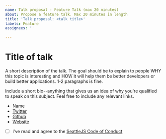 ```yaml
---
name: Talk proposal - Feature Talk (max 20 minutes)
about: Propose a feature talk. Max 20 minutes in length
title: 'Talk proposal: <talk title>'
labels: Feature
assignees: ''

---
```


# Title of talk

A short description of the talk. The goal should be to explain to people WHY this topic is interesting and HOW it will help them be better developers or build better applications. 1-2 paragraphs is fine.

Include a short bio--anything that gives us an idea of why you're qualified to speak on this subject. Feel free to include any relevant links.

* Name
* [Twitter]()
* [Github]()
* [Website]()

- [ ] I've read and agree to the [SeattleJS Code of Conduct](https://github.com/seattlejs/seattlejs/blob/master/code-of-conduct.md)
